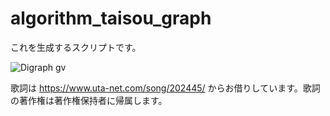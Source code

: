 # algorithm_taisou_graph

これを生成するスクリプトです。

![Digraph gv](https://user-images.githubusercontent.com/5797788/192091417-b6d3e6f0-8bb4-4807-a873-933504a97b56.png)

歌詞は https://www.uta-net.com/song/202445/ からお借りしています。歌詞の著作権は著作権保持者に帰属します。
